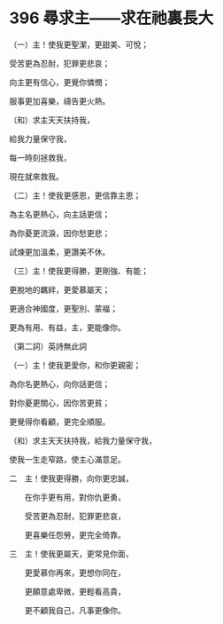 # 396 尋求主——求在祂裏長大

（一）主！使我更聖潔，更甜美、可悅；

受苦更為忍耐，犯罪更悲哀；

向主更有信心，更覺你憐憫；

服事更加喜樂，禱告更火熱。

（和）求主天天扶持我，

給我力量保守我，

每一時刻拯救我，

現在就來救我。

（二）主！使我更感恩，更信靠主恩；

為主名更熱心，向主話更信；

為你憂更流淚，因你愁更悲；

試煉更加溫柔，更讚美不休。

（三）主！使我更得勝，更剛強、有能；

更脫地的羈絆，更愛慕屬天；

更適合神國度，更聖別、蒙福；

更為有用、有益，主，更能像你。

（第二詞）英詩無此詞

（一）主！使我更愛你，和你更親密；

為你名更熱心，向你話更信；

對你憂更關心，因你苦更貧；

更覺得你看顧，更完全順服。

（和）求主天天扶持我，給我力量保守我，

使我一生走窄路，使主心滿意足。

二　主！使我更得勝，向你更忠誠，

　　在你手更有用，對你仇更勇，

　　受苦更為忍耐，犯罪更悲哀，

　　更喜樂任怨勞，更完全倚靠。

三　主！使我更屬天，更常見你面，

　　更愛慕你再來，更想你同在，

　　更願意處卑微，更輕看高貴，

　　更不顧我自己，凡事更像你。

